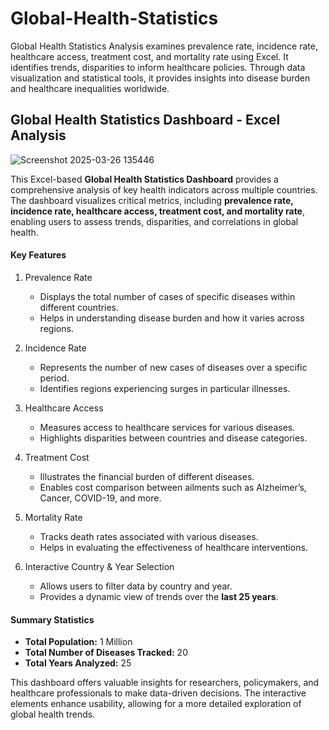 # Global-Health-Statistics
Global Health Statistics Analysis  examines prevalence rate, incidence rate, healthcare access, treatment cost, and mortality rate using Excel. It identifies trends, disparities to inform healthcare policies. Through data visualization and statistical tools, it provides insights into disease burden and healthcare inequalities worldwide.

## Global Health Statistics Dashboard - Excel Analysis 

![Screenshot 2025-03-26 135446](https://github.com/user-attachments/assets/beb4700e-4caa-404a-9af7-e365d6e30810)

 
This Excel-based **Global Health Statistics Dashboard** provides a comprehensive analysis of key health indicators across multiple countries. The dashboard visualizes critical metrics, including **prevalence rate, incidence rate, healthcare access, treatment cost, and mortality rate**, enabling users to assess trends, disparities, and correlations in global health.

#### Key Features 

1. Prevalence Rate 
   - Displays the total number of cases of specific diseases within different countries.  
   - Helps in understanding disease burden and how it varies across regions.  

2. Incidence Rate  
   - Represents the number of new cases of diseases over a specific period.  
   - Identifies regions experiencing surges in particular illnesses.  

3. Healthcare Access 
   - Measures access to healthcare services for various diseases.  
   - Highlights disparities between countries and disease categories.  

4. Treatment Cost 
   - Illustrates the financial burden of different diseases.  
   - Enables cost comparison between ailments such as Alzheimer’s, Cancer, COVID-19, and more.  

5. Mortality Rate 
   - Tracks death rates associated with various diseases.  
   - Helps in evaluating the effectiveness of healthcare interventions.  

6. Interactive Country & Year Selection  
   - Allows users to filter data by country and year.  
   - Provides a dynamic view of trends over the **last 25 years**.  

#### Summary Statistics
- **Total Population:** 1 Million  
- **Total Number of Diseases Tracked:** 20  
- **Total Years Analyzed:** 25  

This dashboard offers valuable insights for researchers, policymakers, and healthcare professionals to make data-driven decisions. The interactive elements enhance usability, allowing for a more detailed exploration of global health trends.  

